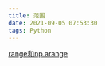 ```yaml
---
title: 范围
date: 2021-09-05 07:53:30
tags: Python
---
```


[range和np.arange](https://jingyan.baidu.com/article/e6c8503c1e89d6e54f1a188c.html)

